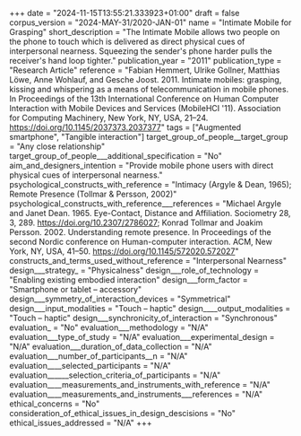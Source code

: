 +++
date = "2024-11-15T13:55:21.333923+01:00"
draft = false
corpus_version = "2024-MAY-31/2020-JAN-01"
name = "Intimate Mobile for Grasping"
short_description = "The Intimate Mobile allows two people on the phone to touch which is delivered as direct physical cues of interpersonal nearness. Squeezing the sender's phone harder pulls the receiver's hand loop tighter."
publication_year = "2011"
publication_type = "Research Article"
reference = "Fabian Hemmert, Ulrike Gollner, Matthias Löwe, Anne Wohlauf, and Gesche Joost. 2011. Intimate mobiles: grasping, kissing and whispering as a means of telecommunication in mobile phones. In Proceedings of the 13th International Conference on Human Computer Interaction with Mobile Devices and Services (MobileHCI '11). Association for Computing Machinery, New York, NY, USA, 21–24. https://doi.org/10.1145/2037373.2037377"
tags = ["Augmented smartphone", "Tangible interaction"]
target_group_of_people__target_group = "Any close relationship"
target_group_of_people___additional_specification = "No"
aim_and_designers_intention = "Provide mobile phone users with direct physical cues of interpersonal nearness."
psychological_constructs_with_reference = "Intimacy (Argyle & Dean, 1965); Remote Presence (Tollmar & Persson, 2002)"
psychological_constructs_with_reference___references = "Michael Argyle and Janet Dean. 1965. Eye-Contact, Distance and Affiliation. Sociometry 28, 3, 289. https://doi.org/10.2307/2786027; Konrad Tollmar and Joakim Persson. 2002. Understanding remote presence. In Proceedings of the second Nordic conference on Human-computer interaction. ACM, New York, NY, USA, 41–50. https://doi.org/10.1145/572020.572027"
constructs_and_terms_used_without_reference = "Interpersonal Nearness"
design___strategy_ = "Physicalness"
design___role_of_technology = "Enabling existing embodied interaction"
design___form_factor = "Smartphone or tablet – accessory"
design___symmetry_of_interaction_devices = "Symmetrical"
design___input_modalities = "Touch – haptic"
design____output_modalities = "Touch – haptic"
design___synchronicity_of_interaction = "Synchronous"
evaluation_ = "No"
evaluation___methodology = "N/A"
evaluation___type_of_study = "N/A"
evaluation___experimental_design = "N/A"
evaluation___duration_of_data_collection = "N/A"
evaluation___number_of_participants__n = "N/A"
evaluation____selected_participants = "N/A"
evaluation______selection_criteria_of_participants = "N/A"
evaluation____measurements_and_instruments_with_reference = "N/A"
evaluation____measurements_and_instruments___references = "N/A"
ethical_concerns = "No"
consideration_of_ethical_issues_in_design_descisions = "No"
ethical_issues_addressed = "N/A"
+++
